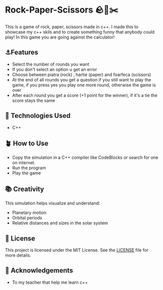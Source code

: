 # Rock-Paper-Scissors 🪨📄✂️

This is a game of rock, paper, scissors made in c++. I made this to showcase my c++ skils and to create something funny that anybody could play! In this game you are going against the calculator! 

## ⚓Features

- Select the number of rounds you want
- If you don't select an option u get an error
- Choose between piatra (rock) , hartie (paper) and foarfeca (scissors)
- At the end of all rounds you get a question if you still want to play the game, if you press yes you play one more round, otherwise the game is over
- After each round you get a score (+1 point for the winner), if it's a tie the score stays the same

## 🐺 Technologies Used

- C++  

## 🪴 How to Use

- Copy the simulation in a C++ compiler like CodeBlocks or search for one on internet.
- Run the program
- Play the game

## 📚 Creativity 

This simulation helps visualize and understand:

- Planetary motion  
- Orbital periods  
- Relative distances and sizes in the solar system

## 🪪 License

This project is licensed under the MIT License. See the [LICENSE](LICENSE) file for more details.

## 🙏 Acknowledgements

- To my teacher that help me learn c++
